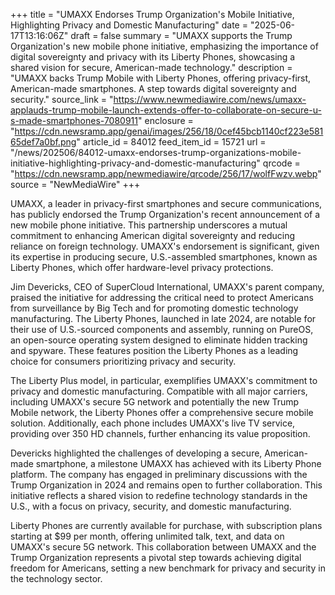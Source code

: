 +++
title = "UMAXX Endorses Trump Organization's Mobile Initiative, Highlighting Privacy and Domestic Manufacturing"
date = "2025-06-17T13:16:06Z"
draft = false
summary = "UMAXX supports the Trump Organization's new mobile phone initiative, emphasizing the importance of digital sovereignty and privacy with its Liberty Phones, showcasing a shared vision for secure, American-made technology."
description = "UMAXX backs Trump Mobile with Liberty Phones, offering privacy-first, American-made smartphones. A step towards digital sovereignty and security."
source_link = "https://www.newmediawire.com/news/umaxx-applauds-trump-mobile-launch-extends-offer-to-collaborate-on-secure-u-s-made-smartphones-7080911"
enclosure = "https://cdn.newsramp.app/genai/images/256/18/0cef45bcb1140cf223e58165def7a0bf.png"
article_id = 84012
feed_item_id = 15721
url = "/news/202506/84012-umaxx-endorses-trump-organizations-mobile-initiative-highlighting-privacy-and-domestic-manufacturing"
qrcode = "https://cdn.newsramp.app/newmediawire/qrcode/256/17/wolfFwzv.webp"
source = "NewMediaWire"
+++

<p>UMAXX, a leader in privacy-first smartphones and secure communications, has publicly endorsed the Trump Organization's recent announcement of a new mobile phone initiative. This partnership underscores a mutual commitment to enhancing American digital sovereignty and reducing reliance on foreign technology. UMAXX's endorsement is significant, given its expertise in producing secure, U.S.-assembled smartphones, known as Liberty Phones, which offer hardware-level privacy protections.</p><p>Jim Devericks, CEO of SuperCloud International, UMAXX's parent company, praised the initiative for addressing the critical need to protect Americans from surveillance by Big Tech and for promoting domestic technology manufacturing. The Liberty Phones, launched in late 2024, are notable for their use of U.S.-sourced components and assembly, running on PureOS, an open-source operating system designed to eliminate hidden tracking and spyware. These features position the Liberty Phones as a leading choice for consumers prioritizing privacy and security.</p><p>The Liberty Plus model, in particular, exemplifies UMAXX's commitment to privacy and domestic manufacturing. Compatible with all major carriers, including UMAXX's secure 5G network and potentially the new Trump Mobile network, the Liberty Phones offer a comprehensive secure mobile solution. Additionally, each phone includes UMAXX's live TV service, providing over 350 HD channels, further enhancing its value proposition.</p><p>Devericks highlighted the challenges of developing a secure, American-made smartphone, a milestone UMAXX has achieved with its Liberty Phone platform. The company has engaged in preliminary discussions with the Trump Organization in 2024 and remains open to further collaboration. This initiative reflects a shared vision to redefine technology standards in the U.S., with a focus on privacy, security, and domestic manufacturing.</p><p>Liberty Phones are currently available for purchase, with subscription plans starting at $99 per month, offering unlimited talk, text, and data on UMAXX's secure 5G network. This collaboration between UMAXX and the Trump Organization represents a pivotal step towards achieving digital freedom for Americans, setting a new benchmark for privacy and security in the technology sector.</p>